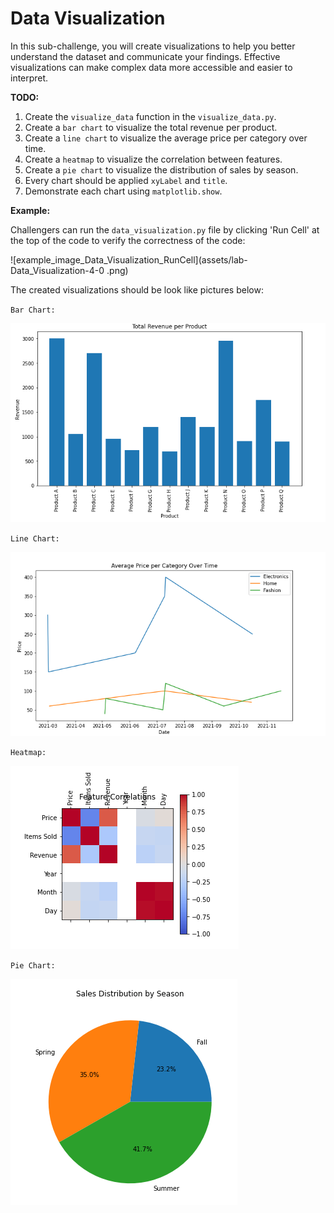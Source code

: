 # Data Visualization

In this sub-challenge, you will create visualizations to help you better understand the dataset and communicate your findings. Effective visualizations can make complex data more accessible and easier to interpret.

**TODO:**

1.  Create the `visualize_data` function in the `visualize_data.py`.
2.  Create a `bar chart` to visualize the total revenue per product.
3.  Create a `line chart` to visualize the average price per category over time.
4.  Create a `heatmap` to visualize the correlation between features.
5.  Create a `pie chart` to visualize the distribution of sales by season.
6.  Every chart should be applied `xyLabel` and `title`.
7.  Demonstrate each chart using `matplotlib.show`.

**Example:**

Challengers can run the `data_visualization.py` file by clicking 'Run Cell' at the top of the code to verify the correctness of the code:

![example_image_Data_Visualization_RunCell](assets/lab-Data_Visualization-4-0
.png)

The created visualizations should be look like pictures below:

`Bar Chart:`

![example_image_Data_Visualization_Revenue](assets/lab-Data_Visualization-4-1.png)

`Line Chart:`

![example_image_Data_Visualization_price](assets/lab-Data_Visualization-4-2.png)

`Heatmap:`

![example_image_Data_Visualization_feature](assets/lab-Data_Visualization-4-3.png)

`Pie Chart:`

![example_image_Data_Visualization_season](assets/lab-Data_Visualization-4-4.png)
